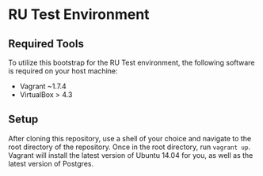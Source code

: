 # RU Test Environment

## Required Tools

To utilize this bootstrap for the RU Test environment, the following software is required on your host machine:

* Vagrant ~1.7.4
* VirtualBox > 4.3

## Setup

After cloning this repository, use a shell of your choice and navigate to the root directory of the repository. Once in the root directory, run `vagrant up`.
Vagrant will install the latest version of Ubuntu 14.04 for you, as well as the latest version of Postgres.

